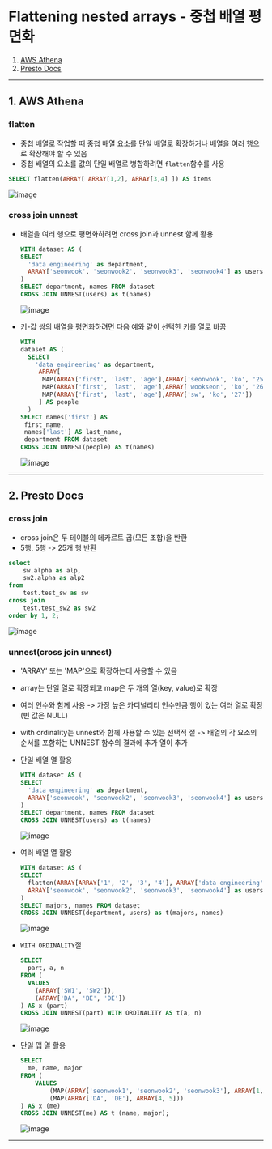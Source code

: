 # Flattening nested arrays - 중첩 배열 평면화

1. [AWS Athena](AWS-Athena)
2. [Presto Docs](Presto-Docs)

---

## 1. AWS Athena

### flatten
- 중첩 배열로 작업할 때 중첩 배열 요소를 단일 배열로 확장하거나 배열을 여러 행으로 확장해야 할 수 있음
- 중첩 배열의 요소를 값의 단일 배열로 병합하려면 `flatten`함수를 사용

```SQL
SELECT flatten(ARRAY[ ARRAY[1,2], ARRAY[3,4] ]) AS items
```

![image](https://github.com/seonwook97/Data-Engineering/assets/92377162/29a95f21-4f6f-416e-92db-ad10c0acb861)

### cross join unnest
- 배열을 여러 행으로 평면화하려면 cross join과 unnest 함께 활용
  ```SQL
  WITH dataset AS (
  SELECT
    'data engineering' as department,
    ARRAY['seonwook', 'seonwook2', 'seonwook3', 'seonwook4'] as users
  )
  SELECT department, names FROM dataset
  CROSS JOIN UNNEST(users) as t(names)
  ```
  
  ![image](https://github.com/seonwook97/Data-Engineering/assets/92377162/6fa54548-edd2-4354-b5ad-d73c7358dc14)

- 키-값 쌍의 배열을 평면화하려면 다음 예와 같이 선택한 키를 열로 바꿈
  ```SQL
  WITH
  dataset AS (
    SELECT
      'data engineering' as department,
       ARRAY[
        MAP(ARRAY['first', 'last', 'age'],ARRAY['seonwook', 'ko', '25']),
        MAP(ARRAY['first', 'last', 'age'],ARRAY['wookseon', 'ko', '26']),
        MAP(ARRAY['first', 'last', 'age'],ARRAY['sw', 'ko', '27'])
       ] AS people
    )
  SELECT names['first'] AS
   first_name,
   names['last'] AS last_name,
   department FROM dataset
  CROSS JOIN UNNEST(people) AS t(names)
  ```

  ![image](https://github.com/seonwook97/Data-Engineering/assets/92377162/8ea4b3c2-4ef3-48d1-ba23-dfb60743b4a5)
  
---

## 2. Presto Docs

### cross join
- cross join은 두 테이블의 데카르트 곱(모든 조합)을 반환
- 5행, 5행 -> 25개 행 반환

```SQL
select 
	sw.alpha as alp,
	sw2.alpha as alp2
from 
	test.test_sw as sw
cross join 
	test.test_sw2 as sw2
order by 1, 2;
```

![image](https://github.com/seonwook97/Data-Engineering/assets/92377162/6678f747-6abb-44a3-ba65-ecad6241081b)

### unnest(cross join unnest)
- 'ARRAY' 또는 'MAP'으로 확장하는데 사용할 수 있음
- array는 단일 열로 확장되고 map은 두 개의 열(key, value)로 확장
- 여러 인수와 함께 사용 -> 가장 높은 카디널리티 인수만큼 행이 있는 여러 열로 확장(빈 값은 NULL)
- with ordinality는 unnest와 함께 사용할 수 있는 선택적 절 -> 배열의 각 요소의 순서를 포함하는 UNNEST 함수의 결과에 추가 열이 추가

- 단일 배열 열 활용
  ```SQL
  WITH dataset AS (
  SELECT
    'data engineering' as department,
    ARRAY['seonwook', 'seonwook2', 'seonwook3', 'seonwook4'] as users
  )
  SELECT department, names FROM dataset
  CROSS JOIN UNNEST(users) as t(names)
  ```

  ![image](https://github.com/seonwook97/Data-Engineering/assets/92377162/2aec199b-26fd-4303-b294-0a574c4e70f7)
  
- 여러 배열 열 활용
  ```SQL
  WITH dataset AS (
  SELECT
    flatten(ARRAY[ARRAY['1', '2', '3', '4'], ARRAY['data engineering', 'data analytics', 'data architect']]) as department,
    ARRAY['seonwook', 'seonwook2', 'seonwook3', 'seonwook4'] as users
  )
  SELECT majors, names FROM dataset
  CROSS JOIN UNNEST(department, users) as t(majors, names)
  ```

  ![image](https://github.com/seonwook97/Data-Engineering/assets/92377162/f4875235-1aca-4a8e-93bf-a4ccfe33fa88)

- `WITH ORDINALITY`절
  ```SQL
  SELECT 
    part, a, n
  FROM (
    VALUES
      (ARRAY['SW1', 'SW2']),
      (ARRAY['DA', 'BE', 'DE'])
  ) AS x (part)
  CROSS JOIN UNNEST(part) WITH ORDINALITY AS t(a, n)
  ```

  ![image](https://github.com/seonwook97/Data-Engineering/assets/92377162/47cdbd2a-e708-444e-92a1-9d840a559e74)

- 단일 맵 열 활용
  ```SQL
  SELECT
    me, name, major
  FROM (
      VALUES
          (MAP(ARRAY['seonwook1', 'seonwook2', 'seonwook3'], ARRAY[1, 2, 3])), -- key, value
          (MAP(ARRAY['DA', 'DE'], ARRAY[4, 5]))
  ) AS x (me)
  CROSS JOIN UNNEST(me) AS t (name, major);
  ```

  ![image](https://github.com/seonwook97/Data-Engineering/assets/92377162/4214e33f-558e-4663-898a-f8092e3f6134)
  
---
